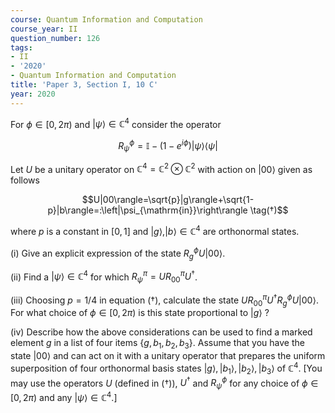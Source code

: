 ```yaml
---
course: Quantum Information and Computation
course_year: II
question_number: 126
tags:
- II
- '2020'
- Quantum Information and Computation
title: 'Paper 3, Section I, 10 C'
year: 2020
---
```




For $\phi \in[0,2 \pi)$ and $|\psi\rangle \in \mathbb{C}^{4}$ consider the operator

$$R_{\psi}^{\phi}=\mathbb{I}-\left(1-e^{i \phi}\right)|\psi\rangle\langle\psi|$$

Let $U$ be a unitary operator on $\mathbb{C}^{4}=\mathbb{C}^{2} \otimes \mathbb{C}^{2}$ with action on $|00\rangle$ given as follows

$$U|00\rangle=\sqrt{p}|g\rangle+\sqrt{1-p}|b\rangle=:\left|\psi_{\mathrm{in}}\right\rangle \tag(†)$$

where $p$ is a constant in $[0,1]$ and $|g\rangle,|b\rangle \in \mathbb{C}^{4}$ are orthonormal states.

(i) Give an explicit expression of the state $R_{g}^{\phi} U|00\rangle$.

(ii) Find a $|\psi\rangle \in \mathbb{C}^{4}$ for which $R_{\psi}^{\pi}=U R_{00}^{\pi} U^{\dagger}$.

(iii) Choosing $p=1 / 4$ in equation (†), calculate the state $U R_{00}^{\pi} U^{\dagger} R_{g}^{\phi} U|00\rangle$. For what choice of $\phi \in[0,2 \pi)$ is this state proportional to $|g\rangle$ ?

(iv) Describe how the above considerations can be used to find a marked element $g$ in a list of four items $\left\{g, b_{1}, b_{2}, b_{3}\right\}$. Assume that you have the state $|00\rangle$ and can act on it with a unitary operator that prepares the uniform superposition of four orthonormal basis states $|g\rangle,\left|b_{1}\right\rangle,\left|b_{2}\right\rangle,\left|b_{3}\right\rangle$ of $\mathbb{C}^{4}$. [You may use the operators $U$ (defined in (†)), $U^{\dagger}$ and $R_{\psi}^{\phi}$ for any choice of $\phi \in[0,2 \pi)$ and any $|\psi\rangle \in \mathbb{C}^{4}$.]
